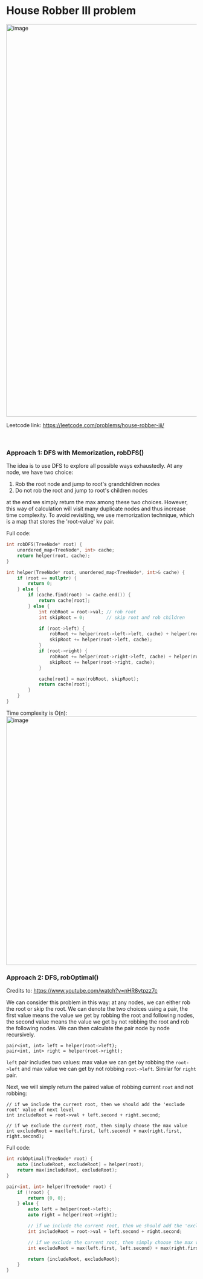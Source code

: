 # House Robber III problem

<img width="1035" alt="image" src="https://user-images.githubusercontent.com/25105806/181690151-246a41c8-c8fc-498f-bcc2-d2cba7c3b4ea.png">


Leetcode link: https://leetcode.com/problems/house-robber-iii/

<br />

### Approach 1: DFS with Memorization, robDFS()

The idea is to use DFS to explore all possible ways exhaustedly. At any node, we have two choice:
1. Rob the root node and jump to root's grandchildren nodes
2. Do not rob the root and jump to root's children nodes

at the end we simply return the max among these two choices. However, this way of calculation will visit many duplicate nodes and thus increase time complexity. To avoid revisiting, we use memorization technique, which is a map that stores the 'root-value' kv pair.

Full code:
```cpp
int robDFS(TreeNode* root) {
    unordered_map<TreeNode*, int> cache;
    return helper(root, cache);
}

int helper(TreeNode* root, unordered_map<TreeNode*, int>& cache) {
    if (root == nullptr) {
        return 0;
    } else {
        if (cache.find(root) != cache.end()) {
            return cache[root];
        } else {
            int robRoot = root->val; // rob root
            int skipRoot = 0;        // skip root and rob children

            if (root->left) {
                robRoot += helper(root->left->left, cache) + helper(root->left->right, cache); // rob grandchildren
                skipRoot += helper(root->left, cache);                                         // rob children
            }
            if (root->right) {
                robRoot += helper(root->right->left, cache) + helper(root->right->right, cache); // rob grandchildren
                skipRoot += helper(root->right, cache);                                          // rob children
            }

            cache[root] = max(robRoot, skipRoot);
            return cache[root];
        }
    }
}
```

Time complexity is O(n):\
<img width="656" alt="image" src="https://user-images.githubusercontent.com/25105806/181691130-e865c85b-8f1f-4262-8c6c-f37580227fed.png">


### Approach 2: DFS, robOptimal()

Credits to: https://www.youtube.com/watch?v=nHR8ytpzz7c

We can consider this problem in this way: at any nodes, we can either rob the root or skip the root. We can denote the two choices using a pair, the first value means the value we get by robbing the root and following nodes, the second value means the value we get by not robbing the root and rob the following nodes. We can then calculate the pair node by node recursively.

```
pair<int, int> left = helper(root->left);
pair<int, int> right = helper(root->right);
```

`left` pair includes two values: max value we can get by robbing the `root->left` and max value we can get by not robbing `root->left`. Similar for `right` pair.

Next, we will simply return the paired value of robbing current `root` and not robbing:
```
// if we include the current root, then we should add the 'exclude root' value of next level
int includeRoot = root->val + left.second + right.second;

// if we exclude the current root, then simply choose the max value
int excludeRoot = max(left.first, left.second) + max(right.first, right.second);
```

Full code:
```cpp
int robOptimal(TreeNode* root) {
    auto [includeRoot, excludeRoot] = helper(root);
    return max(includeRoot, excludeRoot);
}

pair<int, int> helper(TreeNode* root) {
    if (!root) {
        return {0, 0};
    } else {
        auto left = helper(root->left);
        auto right = helper(root->right);

        // if we include the current root, then we should add the 'exclude root' value of next level
        int includeRoot = root->val + left.second + right.second;

        // if we exclude the current root, then simply choose the max value
        int excludeRoot = max(left.first, left.second) + max(right.first, right.second);

        return {includeRoot, excludeRoot};
    }
}
```
